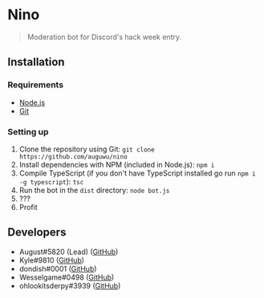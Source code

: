 # Nino

> Moderation bot for Discord's hack week entry.

## Installation

### Requirements

* [Node.js](https://nodejs.org)
* [Git](https://git-scm.com)

### Setting up

1. Clone the repository using Git: ``git clone https://github.com/auguwu/nino``
2. Install dependencies with NPM (included in Node.js): ``npm i``
3. Compile TypeScript (if you don't have TypeScript installed go run ``npm i -g typescript``): ``tsc``
4. Run the bot in the `dist` directory: ``node bot.js``
5. ???
6. Profit

## Developers

* August#5820 (Lead) ([GitHub](https://github.com/auguwu))
* Kyle#9810 ([GitHub](https://github.com/dvhe))
* dondish#0001 ([GitHub](https://github.com/dondish))
* Wesselgame#0498 ([GitHub](https://github.com/PassTheWessel))
* ohlookitsderpy#3939 ([GitHub](https://github.com/ohlookitsderpy))